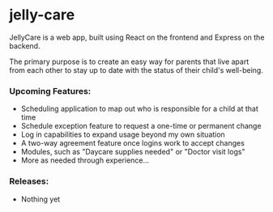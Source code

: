 # jelly-care
JellyCare is a web app, built using React on the frontend and Express on the backend.

The primary purpose is to create an easy way for parents that live apart from each other to stay up to date with the status of their child's well-being.

### Upcoming Features:
- Scheduling application to map out who is responsible for a child at that time
- Schedule exception feature to request a one-time or permanent change
- Log in capabilities to expand usage beyond my own situation
- A two-way agreement feature once logins work to accept changes
- Modules, such as "Daycare supplies needed" or "Doctor visit logs"
- More as needed through experience...

### Releases:
- Nothing yet
